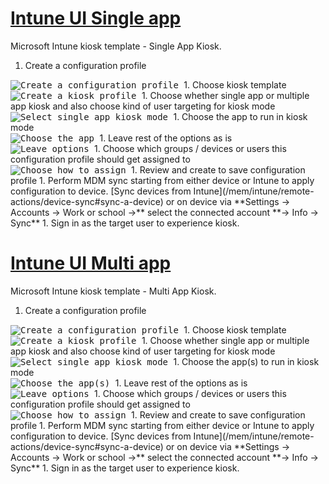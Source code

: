 # [Intune UI Single app](#tab/uisak)

Microsoft Intune kiosk template - Single App Kiosk.

1. Create a configuration profile <br> 
<kbd>
    <img alt="Create a configuration profile" src="./images/kiosk-steps/kiosk-template-sa-1.png"/>
</kbd>
1. Choose kiosk template <br> 
<kbd>
    <img alt="Create a kiosk profile" src="./images/kiosk-steps/kiosk-template-sa-2.png"/>
</kbd>
1. Choose whether single app or multiple app kiosk and also choose kind of user targeting for kiosk mode <br> 
<kbd>
    <img alt="Select single app kiosk mode" src="./images/kiosk-steps/kiosk-template-sa-3.png"/>
</kbd>
1. Choose the app to run in kiosk mode <br> 
<kbd>
    <img alt="Choose the app" src="./images/kiosk-steps/kiosk-template-sa-4.png"/>
</kbd>
1. Leave rest of the options as is <br> 
<kbd>
    <img alt="Leave options" src="./images/kiosk-steps/kiosk-template-sa-5.png"/>
</kbd>
1. Choose which groups / devices or users this configuration profile should get assigned to <br> 
<kbd>
    <img alt="Choose how to assign" src="./images/kiosk-steps/kiosk-template-sa-6.png"/>
</kbd>
1. Review and create to save configuration profile
1. Perform MDM sync starting from either device or Intune to apply configuration to device. [Sync devices from Intune](/mem/intune/remote-actions/device-sync#sync-a-device) or on device via **Settings -> Accounts -> Work or school ->** select the connected account **-> Info -> Sync**
1. Sign in as the target user to experience kiosk.

# [Intune UI Multi app](#tab/uimak)

Microsoft Intune kiosk template - Multi App Kiosk.

1. Create a configuration profile <br> 
<kbd>
    <img alt="Create a configuration profile" src="./images/kiosk-steps/kiosk-template-sa-1.png"/>
</kbd>
1. Choose kiosk template <br> 
<kbd>
    <img alt="Create a kiosk profile" src="./images/kiosk-steps/kiosk-template-sa-2.png"/>
</kbd>
1. Choose whether single app or multiple app kiosk and also choose kind of user targeting for kiosk mode <br> 
<kbd>
    <img alt="Select single app kiosk mode" src="./images/kiosk-steps/kiosk-template-mak-3.png"/>
</kbd>
1. Choose the app(s) to run in kiosk mode <br> 
<kbd>
    <img alt="Choose the app(s)" src="./images/kiosk-steps/kiosk-template-mak-4.png"/>
</kbd>
1. Leave rest of the options as is <br> 
<kbd>
    <img alt="Leave options" src="./images/kiosk-steps/kiosk-template-sa-5.png"/>
</kbd>
1. Choose which groups / devices or users this configuration profile should get assigned to <br> 
<kbd>
    <img alt="Choose how to assign" src="./images/kiosk-steps/kiosk-template-sa-6.png"/>
</kbd>
1. Review and create to save configuration profile
1. Perform MDM sync starting from either device or Intune to apply configuration to device. [Sync devices from Intune](/mem/intune/remote-actions/device-sync#sync-a-device) or on device via **Settings -> Accounts -> Work or school ->** select the connected account **-> Info -> Sync**
1. Sign in as the target user to experience kiosk.